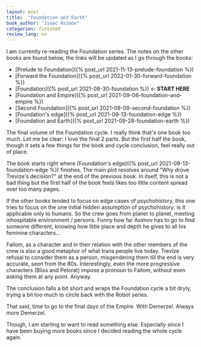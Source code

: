 ```yaml
---
layout: post
title:  "Foundation and Earth"
book_author: "Isaac Asimov"
categories: finished
review_lang: en
---
```


I am currently re-reading the Foundation series. The notes on the other books are found below, the links will be updated as I go through the books:

- [Prelude to Foundation]({% post_url 2021-11-13-prelude-foundation %})
- [Forward the Foundation]({% post_url 2022-01-30-forward-foundation %})
- [Foundation]({% post_url 2021-08-30-foundation %}) ← **START HERE**
- [Foundation and Empire]({% post_url 2021-09-06-foundation-and-empire %})
- [Second Foundation]({% post_url 2021-09-09-second-foundation %})
- [Foundation's edge]({% post_url 2021-09-13-foundation-edge %})
- [Foundation and Earth]({% post_url 2021-09-28-foundation-earth %})

The final volume of the Foundation cycle. I really think that's one book too much. Let me be clear: I love the final 2 parts. But the first half the book, though it sets a few things for the book and cycle conclusion, feel really out of place.

The book starts right where [Foundation's edge]({% post_url 2021-09-13-foundation-edge %}) finishes. The main plot resolves around "Why drove Trevize's decision?" at the end of the previous book. In itself, this is not a bad thing but the first half of the book feels likes too little content spread over too many pages.

If the other books tended to focus on edge cases of psychohistory, this one tries to focus on the one initial hidden assumption of psychohistory: is it applicable only to humans. So the crew goes from planet to planet, meeting inhospitable environment / persons. Funny how far Asimov has to go to find someone different, knowing how little place and depth he gives to all his feminine characters...

Fallom, as a character and in their relation with the other members of the crew is also a good metaphor of what trans people live today. Trevize refusal to consider them as a person, misgendering them till the end is very accurate, seen from the 80s. Interestingly, even the more progressive characters (Bliss and Pelorat) impose a pronoun to Fallom, without even asking them at any point. Anyway.

The conclusion falls a bit short and wraps the Foundation cycle a bit dryly, trying a bit too much to circle back with the Robot series.

That said, time to go to the final days of the Empire. With Demerzel. Always more Demerzel.

Though, I am starting to want to read something else. Especially since I have been buying more books since I decided reading the whole cycle again.